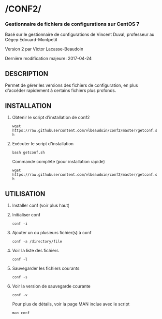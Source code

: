 # /CONF2/
### Gestionnaire de fichiers de configurations sur CentOS 7

Basé sur le gestionnaire de configurations de Vincent Duval, professeur au Cégep Édouard-Montpetit

Version 2 par Victor Lacasse-Beaudoin

Dernière modification majeure: 2017-04-24


DESCRIPTION
---
Permet de gérer les versions des fichiers de configuration, en plus d'accéder rapidement à certains fichiers plus profonds.


INSTALLATION
---

1) Obtenir le script d'installation de conf2

	`wget https://raw.githubusercontent.com/vlbeaudoin/conf2/master/getconf.sh`
    
2) Exécuter le script d'installation

	`bash getconf.sh`
	
	Commande complète (pour installation rapide)
	
	`wget https://raw.githubusercontent.com/vlbeaudoin/conf2/master/getconf.sh`
    
UTILISATION
---

1) Installer conf (voir plus haut)
2) Initialiser conf 

	`conf -i`
    
3) Ajouter un ou plusieurs fichier(s) à conf

	`conf -a /directory/file`
    
4) Voir la liste des fichiers

	`conf -l`
    
5) Sauvegarder les fichiers courants

	`conf -s`
    
6) Voir la version de sauvegarde courante

	`conf -v`

    Pour plus de détails, voir la page MAN inclue avec le script
    
    `man conf`
